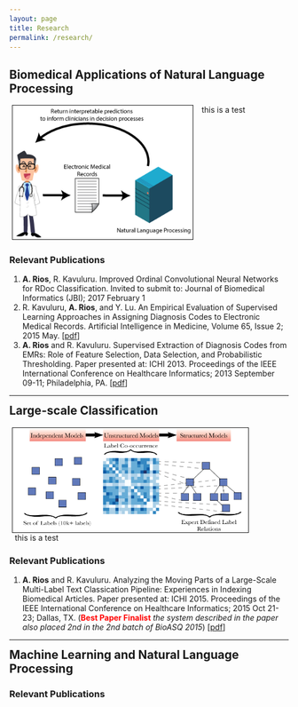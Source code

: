 ```yaml
---
layout: page
title: Research
permalink: /research/
---
```


<h2>Biomedical Applications of Natural Language Processing</h2>
<div style="overflow: hidden;margin-bottom:10px;" markdown="1">
<div style="float: left;">
<img src="/images/biomedicalNLP.png" width="325" border="1" hspace="5">
</div>
<div style="float: left;text-align: left;margin-left:10px">
this is a test
</div>
</div>

### Relevant Publications
<ol>
<li><b>A. Rios</b>, R. Kavuluru. Improved Ordinal Convolutional Neural Networks for RDoc Classification. Invited to submit to: Journal of Biomedical Informatics (JBI); 2017 February 1</li>
<li>R. Kavuluru, <b>A. Rios</b>, and Y. Lu. An Empirical Evaluation of Supervised Learning Approaches in Assigning Diagnosis Codes to Electronic Medical Records. Artificial Intelligence in Medicine, Volume 65, Issue 2; 2015 May. [<a href="https://pdfs.semanticscholar.org/6a4b/00b70a37f577a99640fc643c2177675db1fd.pdf">pdf</a>]</li>
<li><b>A. Rios</b> and R. Kavuluru. Supervised Extraction of Diagnosis Codes from EMRs: Role of Feature Selection, Data Selection, and Probabilistic Thresholding. Paper presented at: ICHI 2013. Proceedings of the IEEE International Conference on Healthcare Informatics; 2013 September 09-11; Philadelphia, PA. [<a href="https://pdfs.semanticscholar.org/4354/f1c8b058a5da4b30ffba97131edcf4fd79e7.pdf">pdf</a>]</li>
</ol>

-------

<h2 style="margin-top: 10px;">Large-scale Classification</h2>
<div style="overflow: hidden;margin-bottom:10px;" markdown="1">
<div style="float: left;">
<img src="/images/relationdiagram.png" width="425" border="1" hspace="5" align="center">
</div>
<div style="float: left;text-align: left;margin-left:10px">
this is a test
</div>
</div>

### Relevant Publications
<ol>
<li><b>A. Rios</b> and R. Kavuluru. Analyzing the Moving Parts of a Large-Scale Multi-Label Text Classication Pipeline: Experiences in Indexing Biomedical Articles. Paper presented at: ICHI 2015. Proceedings of the IEEE International Conference on Healthcare Informatics; 2015 Oct 21-23; Dallas, TX. (<b><font color="red">Best Paper Finalist</font></b> <i>the system described in the paper also placed 2nd in the 2nd batch of BioASQ 2015</i>) [<a href="https://pdfs.semanticscholar.org/5223/3f3eaa85c94fb18b2df81e4fda06ecc5e894.pdf">pdf</a>]</li>
</ol>

-------

<h2 style="margin-top: 10px;">Machine Learning and Natural Language Processing</h2>

### Relevant Publications
